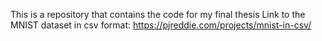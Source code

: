 This is a repository that contains the code for my final thesis 
Link to the MNIST dataset in csv format: https://pjreddie.com/projects/mnist-in-csv/
